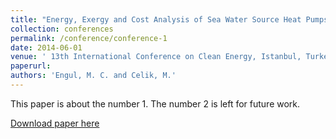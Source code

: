 ```yaml
---
title: "Energy, Exergy and Cost Analysis of Sea Water Source Heat Pumps for Space Heating and Cooling for a Hotel Located in Foca, Turkey"
collection: conferences
permalink: /conference/conference-1
date: 2014-06-01
venue: ' 13th International Conference on Clean Energy, Istanbul, Turkey'
paperurl:
authors: 'Engul, M. C. and Celik, M.'
---
```

This paper is about the number 1. The number 2 is left for future work.

[Download paper here](http://academicpages.github.io/files/paper1.pdf)